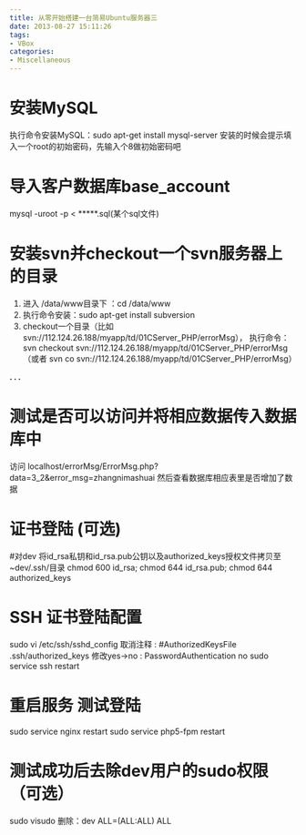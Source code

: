```yaml
---
title: 从零开始搭建一台简易Ubuntu服务器三
date: 2013-08-27 15:11:26
tags:
- VBox
categories:
- Miscellaneous
---
```




# 安装MySQL

执行命令安装MySQL：sudo apt-get install mysql-server
安装的时候会提示填入一个root的初始密码，先输入个8做初始密码吧




# 导入客户数据库base_account

mysql -uroot -p < *****.sql(某个sql文件)




# 安装svn并checkout一个svn服务器上的目录

1. 进入 /data/www目录下 ：cd /data/www
1. 执行命令安装：sudo apt-get install subversion
2. checkout一个目录（比如svn://112.124.26.188/myapp/td/01CServer_PHP/errorMsg），
执行命令：svn checkout svn://112.124.26.188/myapp/td/01CServer_PHP/errorMsg （或者 svn co svn://112.124.26.188/myapp/td/01CServer_PHP/errorMsg）

**. . .**<!-- more -->


# 测试是否可以访问并将相应数据传入数据库中

访问 localhost/errorMsg/ErrorMsg.php?data=3_2&error_msg=zhangnimashuai
然后查看数据库相应表里是否增加了数据




# 证书登陆 (可选)

#对dev 将id_rsa私钥和id_rsa.pub公钥以及authorized_keys授权文件拷贝至~dev/.ssh/目录
chmod 600 id_rsa; chmod 644 id_rsa.pub; chmod 644 authorized_keys




# SSH 证书登陆配置

sudo vi /etc/ssh/sshd_config
取消注释    : #AuthorizedKeysFile     .ssh/authorized_keys
修改yes->no : PasswordAuthentication no
sudo service ssh restart




# 重启服务 测试登陆

sudo service nginx restart
sudo service php5-fpm restart


# 测试成功后去除dev用户的sudo权限 （可选）

sudo visudo 删除：dev ALL=(ALL:ALL) ALL
